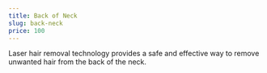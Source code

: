 ```yaml
---
title: Back of Neck
slug: back-neck
price: 100
---
```


Laser hair removal technology provides a safe and effective way to remove unwanted hair from the back of the neck.
